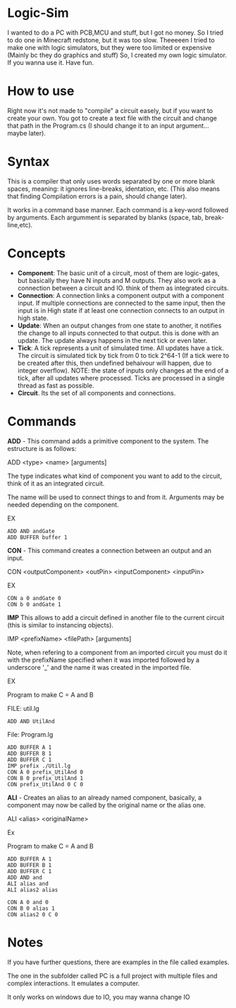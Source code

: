 # Logic-Sim
I wanted to do a PC with PCB,MCU and stuff, but I got no money.
So I tried to do one in Minecraft redstone, but it was too slow.
Theeeeen I tried to make one with logic simulators, but they were too limited or expensive (Mainly bc they do graphics and stuff)
So, I created my own logic simulator.
If you wanna use it. Have fun.

# How to use

Right now it's not made to "compile" a circuit easely, but if you want to create your own. You got to create a text file with the circuit and change that path in the Program.cs (I should change it to an input argument... maybe later).

# Syntax

This is a compiler that only uses words separated by one or more blank spaces, meaning: it ignores line-breaks, identation, etc. (This also means that finding Compilation errors is a pain, should change later).

It works in a command base manner. Each command is a key-word followed by arguments. Each argumment is separated by blanks (space, tab, break-line,etc).

# Concepts
  * **Component**: The basic unit of a circuit, most of them are logic-gates, but basically they have N inputs and M outputs. They also work as a connection between a circuit and IO. think of them as integrated circuits.
  * **Connection**: A connection links a component output with a component input. If multiple connections are connected to the same input, then the input is in High state if at least one connection connects to an output in high state.
  * **Update**: When an output changes from one state to another, it notifies the change to all inputs connected to that output. this is done with an update. The update always happens in the next tick or even later.
  * **Tick**: A tick represents a unit of simulated time. All updates have a tick. The circuit is simulated tick by tick from 0 to tick 2^64-1 (If a tick were to be created after this, then undefined behaivour will happen, due to integer overflow). NOTE: the state of inputs only changes at the end of a tick, after all updates where processed. Ticks are processed in a single thread as fast as possible.
  * **Circuit**. Its the set of all components and connections.
  
  
# Commands

**ADD** -  This command adds a primitive component to the system. The estructure is as follows:

ADD &lt;type&gt; &lt;name&gt; [arguments] 
  
The type indicates what kind of component you want to add to the circuit, think of it as an integrated circuit.

The name will be used to connect things to and from it. Arguments may be needed depending on the component.

EX

    ADD AND andGate
    ADD BUFFER buffer 1

**CON** - This command creates a connection between an output and an input.

CON &lt;outputComponent&gt; &lt;outPin&gt; &lt;inputComponent&gt; &lt;inputPin&gt;

EX

    CON a 0 andGate 0
    CON b 0 andGate 1

**IMP** This allows to add a circuit defined in another file to the current circuit (this is similar to instancing objects).

IMP &lt;prefixName&gt; &lt;filePath&gt; [arguments] 

Note, when refering to a component from an imported circuit you must do it with the prefixName specified when it was imported followed by a underscore '\_' and the name it was created in the imported file.

EX

Program to make C = A and B

FILE: util.lg

    ADD AND UtilAnd
    
File: Program.lg

    ADD BUFFER A 1
    ADD BUFFER B 1
    ADD BUFFER C 1
    IMP prefix ./Util.lg
    CON A 0 prefix_UtilAnd 0
    CON B 0 prefix_UtilAnd 1
    CON prefix_UtilAnd 0 C 0

**ALI** - Creates an alias to an already named component, basically, a component may now be called by the original name or the alias one.

ALI &lt;alias&gt; &lt;originalName&gt;
  
 Ex
 
 Program to make C = A and B
 
    ADD BUFFER A 1
    ADD BUFFER B 1
    ADD BUFFER C 1
    ADD AND and 
    ALI alias and
    ALI alias2 alias
    
    CON A 0 and 0
    CON B 0 alias 1
    CON alias2 0 C 0
    
# Notes
If you have further questions,  there are examples in the file called examples.

The one in the subfolder called PC is a full project with multiple files and complex interactions. It emulates a computer.
 
 It only works on windows due to IO, you may wanna change IO
  



